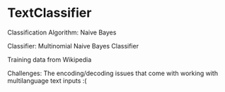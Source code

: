 # TextClassifier

Classification Algorithm: Naive Bayes

Classifier: Multinomial Naive Bayes Classifier

Training data from Wikipedia

Challenges:
The encoding/decoding issues that come with working with multilanguage text inputs :(


